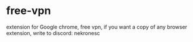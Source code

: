 # free-vpn
extension for Google chrome, free vpn, if you want a copy of any browser extension, write to discord: nekronesc
